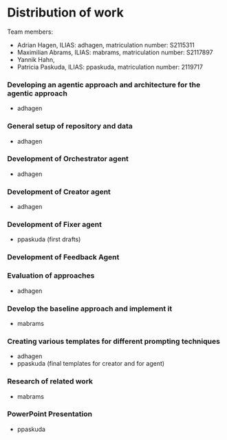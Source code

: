 # Distribution of work
Team members:
- Adrian Hagen, ILIAS: adhagen, matriculation number: S2115311
- Maximilian Abrams, ILIAS: mabrams, matriculation number: S2117897
- Yannik Hahn,
- Patricia Paskuda, ILIAS: ppaskuda, matriculation number: 2119717

### Developing an agentic approach and architecture for the agentic approach
- adhagen

### General setup of repository and data
- adhagen

### Development of Orchestrator agent
- adhagen

### Development of Creator agent
- adhagen

### Development of Fixer agent
- ppaskuda (first drafts)

### Development of Feedback Agent

### Evaluation of approaches
- adhagen

### Develop the baseline approach and implement it
- mabrams

### Creating various templates for different prompting techniques
- adhagen
- ppaskuda (final templates for creator and for agent)

### Research of related work
- mabrams

### PowerPoint Presentation
- ppaskuda 